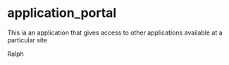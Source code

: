 application_portal
==================

This ia an application that gives access to other applications available at a particular site

Ralph
